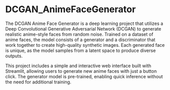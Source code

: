 # DCGAN_AnimeFaceGenerator
The DCGAN Anime Face Generator is a deep learning project that utilizes a Deep Convolutional Generative Adversarial Network (DCGAN) to generate realistic anime-style faces from random noise. Trained on a dataset of anime faces, the model consists of a generator and a discriminator that work together to create high-quality synthetic images. Each generated face is unique, as the model samples from a latent space to produce diverse outputs.

This project includes a simple and interactive web interface built with Streamlit, allowing users to generate new anime faces with just a button click. The generator model is pre-trained, enabling quick inference without the need for additional training.
